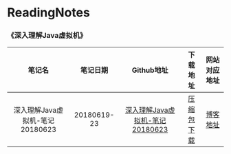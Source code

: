 # ReadingNotes


### 《深入理解Java虚拟机》

|             笔记名              |  笔记日期   |                          Github地址                          |                          下载地址                          |                   网站对应地址                   |
| :-----------------------------: | :---------: | :----------------------------------------------------------: | :--------------------------------------------------------: | :----------------------------------------------: |
| 深入理解Java虚拟机-笔记20180623 | 20180619-23 | [深入理解Java虚拟机-笔记20180623](深入理解Java虚拟机/深入理解Java虚拟机-笔记20180623/深入理解Java虚拟机2018-06-20一23.md) | [压缩包下载](download/深入理解Java虚拟机-笔记20180623.zip) | [博客地址](https://sumile.cn/archives/1841.html) |

